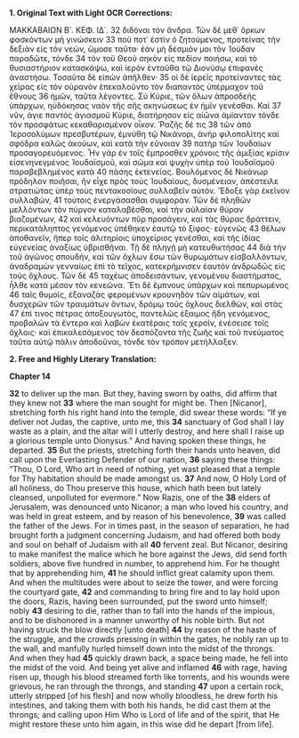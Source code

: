 **1. Original Text with Light OCR Corrections:**

ΜΑΚΚΑΒΑΙΩΝ Β΄. ΚΕΦ. ΙΔ΄.
32 διδόναι τὸν ἄνδρα. Τῶν δὲ μεθ᾽ ὅρκων φασκόντων μὴ γινώσκειν
33 ποῦ ποτ᾽ ἐστὶν ὁ ζητούμενος, προτείνας τὴν δεξιὰν εἰς τὸν νεών, ὤμοσε ταῦτα· ἐὰν μὴ δέσμιόν μοι τὸν Ἰούδαν παραδῶτε, τόνδε
34 τὸν τοῦ Θεοῦ σηκὸν εἰς πεδίον ποιήσω, καὶ τὸ θυσιαστήριον κατασκάψω, καὶ ἱερὸν ἐνταῦθα τῷ Διονύσῳ ἐπιφανὲς ἀναστήσω. Τοσαῦτα δὲ εἰπὼν ἀπῆλθεν·
35 οἱ δὲ ἱερεῖς προτείναντες τὰς χεῖρας εἰς τὸν οὐρανὸν ἐπεκαλοῦντο τὸν διαπαντὸς ὑπέρμαχον τοῦ ἔθνους
36 ἡμῶν, ταῦτα λέγοντες. Σὺ Κύριε, τῶν ὅλων ἀπροσδεὴς ὑπάρχων, ηὐδόκησας ναὸν τῆς σῆς σκηνώσεως ἐν ἡμῖν γενέσθαι. Καὶ
37 νῦν, ἁγιε παντὸς ἁγιασμοῦ Κύριε, διατήρησον εἰς αἰῶνα ἀμίαντον τόνδε τὸν προσφάτως κεκαθαρισμένον οἶκον. Ῥαζῆς δέ τις
38 τῶν ἀπὸ Ἱεροσολύμων πρεσβυτέρων, ἐμνύθη τῷ Νικάνορι, ἀνὴρ φιλοπολίτης καὶ σφόδρα καλῶς ἀκούων, καὶ κατὰ τὴν εὔνοιαν
39 πατὴρ τῶν Ἰουδαίων προσαγορευόμενος. Ἦν γὰρ ἐν τοῖς ἔμπροσθεν χρόνοις τῆς ἀμιξίας κρίσιν εἰσενηνεγμένος Ἰουδαϊσμοῦ, καὶ σῶμα καὶ ψυχὴν ὑπὲρ τοῦ Ἰουδαϊσμοῦ παραβεβλημένος κατὰ
40 πάσης ἐκτενείας. Βουλόμενος δὲ Νικάνωρ πρόδηλον ποιῆσαι, ἣν εἶχε πρὸς τοὺς Ἰουδαίους, δυσμένειαν, ἀπέστειλε στρατιώτας ὑπὲρ τοὺς πεντακοσίους συλλαβεῖν αὐτόν. Ἔδοξε γὰρ ἐκεῖνον συλλαβών,
41 τούτοις ἐνεργάσασθαι συμφοράν. Τῶν δὲ πληθῶν μελλόντων τὸν πύργον καταλαβέσθαι, καὶ τὴν αὐλαίαν θύραν βιαζομένων,
42 καὶ κελευόντων πῦρ προσάγειν, καὶ τὰς θύρας δράττειν, περικατάληπτος γενόμενος ὑπέθηκεν ἑαυτῷ τὸ ξίφος· εὐγενῶς
43 θέλων ἀποθανεῖν, ἤπερ τοῖς ἀλιτηρίοις ὑποχείριος γενέσθαι, καὶ τῆς ἰδίας εὐγενείας ἀναξίως ὑβρισθῆναι. Τῇ δὲ πληγῇ μὴ κατευθικτήσας
44 διὰ τὴν τοῦ ἀγῶνος σπουδὴν, καὶ τῶν ὄχλων ἔσω τῶν θυρωμάτων εἰσβαλλόντων, ἀναδραμὼν γενναίως ἐπὶ τὸ τεῖχος, κατεκρήμνισεν ἑαυτὸν ἀνδρωδῶς εἰς τοὺς ὄχλους. Τῶν δὲ
45 ταχέως ἀποδεισάντων, γενομένου διαστήματος, ἦλθε κατὰ μέσον τὸν κενεῶνα. Ἔτι δὲ ἔμπνους ὑπάρχων καὶ πεπυρωμένος
46 ταῖς θυμοῖς, ἐξαναζὰς φερομένων κρουνηδὸν τῶν αἱμάτων, καὶ δυσχερῶν τῶν τραυμάτων ὄντων, δρόμῳ τοὺς ὄχλους διελθὼν, καὶ στὰς
47 ἐπὶ τινος πέτρας ἀποξουγωτὸς, παντελῶς ἐξαιμος ἤδη γενόμενος, προβαλὼν τὰ ἔντερα καὶ λαβὼν ἑκατέραις ταῖς χερσίν, ἐνέσεισε τοῖς ὄχλοις· καὶ ἐπικαλεσάμενος τὸν δεσπόζοντα τῆς ζωῆς καὶ τοῦ πνεύματος ταῦτα αὐτῷ πάλιν ἀποδοῦναι, τόνδε τὸν τρόπον μετήλλαξεν.

**2. Free and Highly Literary Translation:**

**Chapter 14**

**32** to deliver up the man. But they, having sworn by oaths, did affirm that they knew not
**33** where the man sought for might be. Then [Nicanor], stretching forth his right hand into the temple, did swear these words: “If ye deliver not Judas, the captive, unto me, this
**34** sanctuary of God shall I lay waste as a plain, and the altar will I utterly destroy, and here shall I raise up a glorious temple unto Dionysus.” And having spoken these things, he departed.
**35** But the priests, stretching forth their hands unto heaven, did call upon the Everlasting Defender of our nation,
**36** saying these things: “Thou, O Lord, Who art in need of nothing, yet wast pleased that a temple for Thy habitation should be made amongst us.
**37** And now, O Holy Lord of all holiness, do Thou preserve this house, which hath been but lately cleansed, unpolluted for evermore.” Now Razis, one of the
**38** elders of Jerusalem, was denounced unto Nicanor; a man who loved his country, and was held in great esteem, and by reason of his benevolence,
**39** was called the father of the Jews. For in times past, in the season of separation, he had brought forth a judgment concerning Judaism, and had offered both body and soul on behalf of Judaism with all
**40** fervent zeal. But Nicanor, desiring to make manifest the malice which he bore against the Jews, did send forth soldiers, above five hundred in number, to apprehend him. For he thought that by apprehending him,
**41** he should inflict great calamity upon them. And when the multitudes were about to seize the tower, and were forcing the courtyard gate,
**42** and commanding to bring fire and to lay hold upon the doors, Razis, having been surrounded, put the sword unto himself; nobly
**43** desiring to die, rather than to fall into the hands of the impious, and to be dishonored in a manner unworthy of his noble birth. But not having struck the blow directly [unto death]
**44** by reason of the haste of the struggle, and the crowds pressing in within the gates, he nobly ran up to the wall, and manfully hurled himself down into the midst of the throngs. And when they had
**45** quickly drawn back, a space being made, he fell into the midst of the void. And being yet alive and inflamed
**46** with rage, having risen up, though his blood streamed forth like torrents, and his wounds were grievous, he ran through the throngs, and standing
**47** upon a certain rock, utterly stripped [of his flesh] and now wholly bloodless, he drew forth his intestines, and taking them with both his hands, he did cast them at the throngs; and calling upon Him Who is Lord of life and of the spirit, that He might restore these unto him again, in this wise did he depart [from life].